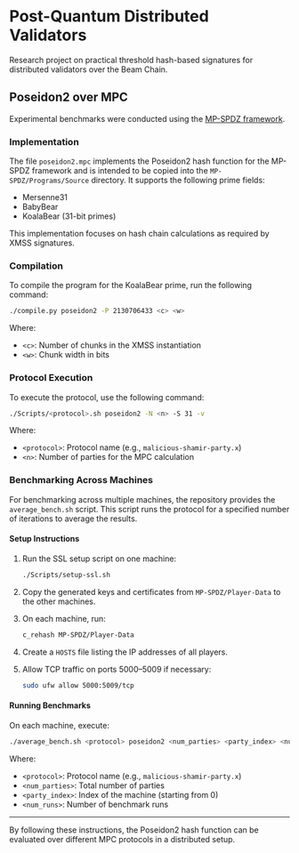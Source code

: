 # Post-Quantum Distributed Validators

Research project on practical threshold hash-based signatures for distributed validators over the Beam Chain.

## Poseidon2 over MPC

Experimental benchmarks were conducted using the [MP-SPDZ framework](https://github.com/data61/MP-SPDZ).

### Implementation

The file `poseidon2.mpc` implements the Poseidon2 hash function for the MP-SPDZ framework and is intended to be copied into the `MP-SPDZ/Programs/Source` directory. It supports the following prime fields:

- Mersenne31
- BabyBear
- KoalaBear (31-bit primes)

This implementation focuses on hash chain calculations as required by XMSS signatures.

### Compilation

To compile the program for the KoalaBear prime, run the following command:

```bash
./compile.py poseidon2 -P 2130706433 <c> <w>
```

Where:
- `<c>`: Number of chunks in the XMSS instantiation
- `<w>`: Chunk width in bits

### Protocol Execution

To execute the protocol, use the following command:

```bash
./Scripts/<protocol>.sh poseidon2 -N <n> -S 31 -v
```

Where:
- `<protocol>`: Protocol name (e.g., `malicious-shamir-party.x`)
- `<n>`: Number of parties for the MPC calculation

### Benchmarking Across Machines

For benchmarking across multiple machines, the repository provides the `average_bench.sh` script. This script runs the protocol for a specified number of iterations to average the results.

#### Setup Instructions
1. Run the SSL setup script on one machine:

   ```bash
   ./Scripts/setup-ssl.sh
   ```

2. Copy the generated keys and certificates from `MP-SPDZ/Player-Data` to the other machines.
3. On each machine, run:

   ```bash
   c_rehash MP-SPDZ/Player-Data
   ```

4. Create a `HOSTS` file listing the IP addresses of all players.
5. Allow TCP traffic on ports 5000–5009 if necessary:

   ```bash
   sudo ufw allow 5000:5009/tcp
   ```

#### Running Benchmarks
On each machine, execute:

```bash
./average_bench.sh <protocol> poseidon2 <num_parties> <party_index> <num_runs>
```

Where:
- `<protocol>`: Protocol name (e.g., `malicious-shamir-party.x`)
- `<num_parties>`: Total number of parties
- `<party_index>`: Index of the machine (starting from 0)
- `<num_runs>`: Number of benchmark runs

---

By following these instructions, the Poseidon2 hash function can be evaluated over different MPC protocols in a distributed setup.
